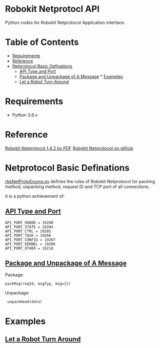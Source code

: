 # Robokit Netprotocl API
Python codes for Robokit Netprotocol Application interface.

# Table of Contents

   * [Requirements](#requirements)
   * [Reference](#reference)
   * [Netprotocol Basic Definations](#netprotocol-basic-definations)
      * [API Type and Port](#api-type-and-port)
      * [Package and Unpackage of A Message](#package-and-unpackage-of-a-message)
    * [Examples](#examples)
       * [Let a Robot Turn Around](#let-a-robot-turn-around)

# Requirements

- Python 3.6.x

# Reference
[Robokit Netprotocol 1.4.2 by PDF](http://static.seer-robotics.com/robotkit-netprotocol-l-1.4.2.pdf)
[Robokit Netprotocol on github](https://github.com/seer-robotics/robokit_netprotocol_l)

# Netprotocol Basic Definations

[rbkNetProtoEnums.py](https://github.com/XiaoxingChen/roboshopAPI_py/blob/master/netprotocol/rbkNetProtoEnums.py) defines the rules of Robokit Netprotocol for packing method, unpacking method, request ID and TCP port of all connections.

It is a python achievement of:
## [API Type and Port](https://github.com/seer-robotics/robokit_netprotocol_l/blob/master/zh/chapter1/api_type.md)
```
API_PORT_ROBOD = 19200
API_PORT_STATE = 19204
API_PORT_CTRL = 19205
API_PORT_TASK = 19206
API_PORT_CONFIG = 19207
API_PORT_KERNEL = 19208
API_PORT_OTHER = 19210
```
## [Package and Unpackage of A Message](https://github.com/seer-robotics/robokit_netprotocol_l/blob/master/zh/chapter1/api_constitution.md)


Package:
```
packMsg(reqId, msgTyp, msg={})
```
Unpackage:
```
 unpackHead(data)
```

# Examples
## [Let a Robot Turn Around](https://github.com/XiaoxingChen/roboshopAPI_py/blob/master/rbkDemoTurn.py)
